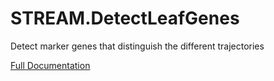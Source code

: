 # STREAM.DetectLeafGenes
Detect marker genes that distinguish the different trajectories

[Full Documentation](https://genepattern.github.io/STREAM.DetectLeafGenes/)
